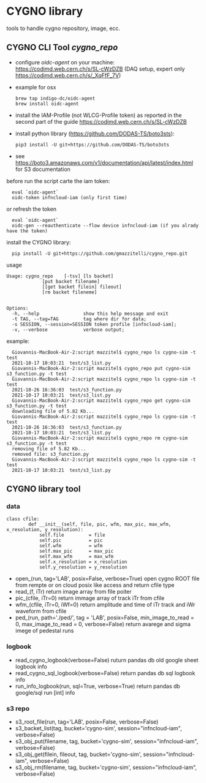 # CYGNO library
tools to handle cygno repository, image, ecc.

## CYGNO CLI Tool *cygno_repo*

* configure *oidc-agent* on your machine: https://codimd.web.cern.ch/s/SL-cWzDZB (DAQ setup, expert only https://codimd.web.cern.ch/s/_XqFfF_7V)
* example for osx

      brew tap indigo-dc/oidc-agent
      brew install oidc-agent

* install the IAM-Profile (not WLCG-Profile token) as reported in the second part of the guide https://codimd.web.cern.ch/s/SL-cWzDZB

* install python library  (https://github.com/DODAS-TS/boto3sts): 

      pip3 install -U git+https://github.com/DODAS-TS/boto3sts
      
* see https://boto3.amazonaws.com/v1/documentation/api/latest/index.html for S3 documentation

before run the script carte the iam token:

      eval `oidc-agent`
      oidc-token infncloud-iam (only first time)
 
or refresh the token
 
      eval `oidc-agent`
      oidc-gen --reauthenticate --flow device infncloud-iam (if you alrady have the token)

install the CYGNO library:

      pip install -U git+https://github.com/gmazzitelli/cygno_repo.git

usage

	Usage: cygno_repo	 [-tsv] [ls backet]
				 [put backet filename]
				 [[get backet filein] fileout]
				 [rm backet fileneme]
	
	
	Options:
	  -h, --help            	show this help message and exit
	  -t TAG, --tag=TAG     	tag where dir for data;
	  -s SESSION, --session=SESSION	token profile [infncloud-iam];
	  -v, --verbose         	verbose output;
                   
example:

      Giovannis-MacBook-Air-2:script mazzitel$ cygno_repo ls cygno-sim -t test
      2021-10-17 10:03:21  test/s3_list.py
      Giovannis-MacBook-Air-2:script mazzitel$ cygno_repo put cygno-sim s3_function.py -t test
      Giovannis-MacBook-Air-2:script mazzitel$ cygno_repo ls cygno-sim -t test
      2021-10-26 16:36:03  test/s3_function.py
      2021-10-17 10:03:21  test/s3_list.py
      Giovannis-MacBook-Air-2:script mazzitel$ cygno_repo get cygno-sim s3_function.py -t test
      downloading file of 5.82 Kb...
      Giovannis-MacBook-Air-2:script mazzitel$ cygno_repo ls cygno-sim -t test
      2021-10-26 16:36:03  test/s3_function.py
      2021-10-17 10:03:21  test/s3_list.py
      Giovannis-MacBook-Air-2:script mazzitel$ cygno_repo rm cygno-sim s3_function.py -t test
      removing file of 5.82 Kb...
      removed file: s3_function.py
      Giovannis-MacBook-Air-2:script mazzitel$ cygno_repo ls cygno-sim -t test
      2021-10-17 10:03:21  test/s3_list.py
      
## CYGNO library tool

### data

	class cfile:
    		def __init__(self, file, pic, wfm, max_pic, max_wfm, x_resolution, y_resolution):
        		self.file         = file
        		self.pic          = pic 
        		self.wfm          = wfm
        		self.max_pic      = max_pic
        		self.max_wfm      = max_wfm
        		self.x_resolution = x_resolution
       			self.y_resolution = y_resolution

* open_(run, tag='LAB', posix=False, verbose=True) open cygno ROOT file from rempte or on cloud posix like access and return cfile type
* read_(f, iTr) return image array from file poiter
* pic_(cfile, iTr=0) return immage array of track iTr from cfile
* wfm_(cfile, iTr=0, iWf=0) return amplitude and time of iTr track and iWr waveform from cfile
* ped_(run, path='./ped/', tag = 'LAB', posix=False, min_image_to_read = 0, max_image_to_read = 0, verbose=False) return avarege and sigma imege of pedestal runs

### logbook 
* read_cygno_logbook(verbose=False) 		ruturn pandas db old google sheet logbook info
* read_cygno_sql_logbook(verbose=False)		return pandas db sql logbook info
* run_info_logbook(run, sql=True, verbose=True)	return pandas db google/sql run [int] info

### s3 repo
* s3_root_file(run, tag='LAB', posix=False, verbose=False)
* s3_backet_list(tag, bucket='cygno-sim', session="infncloud-iam", verbose=False)
* s3_obj_put(filename, tag, bucket='cygno-sim', session="infncloud-iam", verbose=False)
* s3_obj_get(filein, fileout, tag, bucket='cygno-sim', session="infncloud-iam", verbose=False)
* s3_obj_rm(filename, tag, bucket='cygno-sim', session="infncloud-iam", verbose=False)


